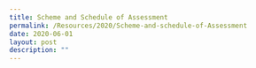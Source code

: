 ```yaml
---
title: Scheme and Schedule of Assessment
permalink: /Resources/2020/Scheme-and-schedule-of-Assessment
date: 2020-06-01
layout: post
description: ""
---
```

